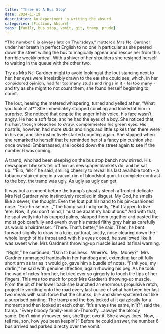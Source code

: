 ```yaml
---
title: "Three At A Bus Stop"
date: 2024-11-19
description: An experiment in writing the absurd.
categories: [Fiction, Absurd]
tags: [family, bus stop, vomit, git, tramp, prude]
---
```


“The number 6 is always late on Thursdays,” muttered Mrs Nel Gardner under her breath in perfect English to no one in particular as she peered down the street willing the bus to magically appear and rescue her from this horrible weekly ordeal. With a shiver of her shoulders she resigned herself to waiting in the queue with the other two. 

Try as Mrs Nel Gardner might to avoid looking at the lout standing next to her, her eyes were irresistibly drawn to the ear she could see; which, in her considered opinion, had far too many studs and rings in it - far too many - and try as she might to not count them, she found herself beginning to count.

The lout, hearing the metered whispering, turned and yelled at her, “What you lookin’ at?” She immediately stopped counting and looked at him in surprise. She noticed that despite the anger in his voice, his face wasn’t angry. He had a soft face, and he had the eyes of a boy. She noticed that his hair, though bleached to straw, complemented his green eyes. His nostrils, however, had more studs and rings and little spikes than there were in his ear, and she instinctively started counting again. She stopped when she remarked to herself that he reminded her of a fancy pin cushion she once owned. Embarrassed, she looked down the street again to see if the number 6 was coming.

A tramp, who had been sleeping on the bus stop bench now stirred. His newspaper blankets fell off him as newspaper blankets do, and he sat up. “‘Ello, ‘ello!” he said, smiling cheerily to reveal his last available tooth - a tobacco-stained peg in a vacant rim of bloodshot gum. In complete contrast to the boy, the tramp was ugly. As ugly as ugly can get.

It was but a moment before the tramp’s ghastly stench affronted delicate Mrs Nel Gardner who instinctively recoiled in disgust. My God, he smells like a sewer, she thought. Even the lout put his hand to his pin-cushioned nose. “Exc-h-use me...,” the tramp said indignantly, “But I ’appen to live ’ere. Now, if you don’t mind, I must be abaht my hablutions.” And with that, he spat wetly into his cupped palms, slapped them together and pasted the moist gob carefully and evenly over his matted filthy grey hair as carefully as would a hairdresser. “There. That’s better,” he said. Then, he bent forward slightly to draw in a long, guttural, snotty, nose clearing down the whole length of his throat and, with his eyes closed, he swallowed like it was sweet wine. Mrs Gardner’s throwing-up muscle issued its final warning.

 “Right,” he continued, “Da’n to business.  Where’s.  My.  Money?”  Mrs Gardner rummaged frantically in her handbag and, extending her pitifully short arm as far as it would go, gave him a bundle of notes. “Fank you, my darlin’,” he said with genuine affection, again showing his peg. As he took the wad of notes from her, he tried ever so gingerly to touch the tips of her fingers. This was too much for poor Mrs Gardner’s throwing-up muscle. From the pit of her lower back she launched an enormous propulsive retch, projectile vomiting onto the road every last ounce of what had been her last two meals with such force that the chunks, bile and slime spattered out like a surprised painting. The tramp and the boy looked at it quizzically for a moment and then looked at each other. “It’s always the same, in’it?” said the tramp. “Every bloody family-reunion-Thursd’y …always the bloody same. Don’t mind y’muvver, son, she’ll get over it. She always does. Now, tell me, son, how you been keepin’?” Before he could answer, the number 6 bus arrived and parked directly over the vomit.
